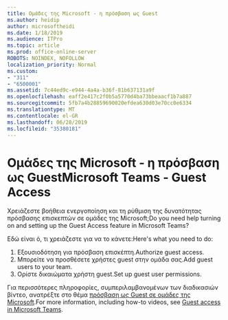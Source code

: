 ```yaml
---
title: Ομάδες της Microsoft - η πρόσβαση ως Guest
ms.author: heidip
author: microsoftheidi
ms.date: 1/18/2019
ms.audience: ITPro
ms.topic: article
ms.prod: office-online-server
ROBOTS: NOINDEX, NOFOLLOW
localization_priority: Normal
ms.custom:
- "311"
- "6500001"
ms.assetid: 7c44ed9c-e944-4a4a-b36f-81b637131a9f
ms.openlocfilehash: eaff2e417c2f0b5a5770d4ba73bbeaacf1b7a887
ms.sourcegitcommit: 5fb7a4b28859690020efdea630d03e70cc0e6334
ms.translationtype: MT
ms.contentlocale: el-GR
ms.lasthandoff: 06/28/2019
ms.locfileid: "35380181"
---
```

# <a name="microsoft-teams---guest-access"></a><span data-ttu-id="28832-102">Ομάδες της Microsoft - η πρόσβαση ως Guest</span><span class="sxs-lookup"><span data-stu-id="28832-102">Microsoft Teams - Guest Access</span></span>

<span data-ttu-id="28832-103">Χρειάζεστε βοήθεια ενεργοποίηση και τη ρύθμιση της δυνατότητας πρόσβασης επισκεπτών σε ομάδες της Microsoft;</span><span class="sxs-lookup"><span data-stu-id="28832-103">Do you need help turning on and setting up the Guest Access feature in Microsoft Teams?</span></span>

<span data-ttu-id="28832-104">Εδώ είναι ό, τι χρειάζεστε για να το κάνετε:</span><span class="sxs-lookup"><span data-stu-id="28832-104">Here's what you need to do:</span></span>

1. <span data-ttu-id="28832-105">Εξουσιοδότηση για πρόσβαση επισκέπτη.</span><span class="sxs-lookup"><span data-stu-id="28832-105">Authorize guest access.</span></span>
1. <span data-ttu-id="28832-106">Μπορείτε να προσθέσετε χρήστες guest στην ομάδα σας.</span><span class="sxs-lookup"><span data-stu-id="28832-106">Add guest users to your team.</span></span>
1. <span data-ttu-id="28832-107">Ορίστε δικαιώματα χρήστη guest.</span><span class="sxs-lookup"><span data-stu-id="28832-107">Set up guest user permissions.</span></span>

<span data-ttu-id="28832-108">Για περισσότερες πληροφορίες, συμπεριλαμβανομένων των διαδικασιών βίντεο, ανατρέξτε στο θέμα [πρόσβαση ως Guest σε ομάδες της Microsoft](https://docs.microsoft.com/microsoftteams/guest-access).</span><span class="sxs-lookup"><span data-stu-id="28832-108">For more information, including how-to videos, see [Guest access in Microsoft Teams](https://docs.microsoft.com/microsoftteams/guest-access).</span></span>
